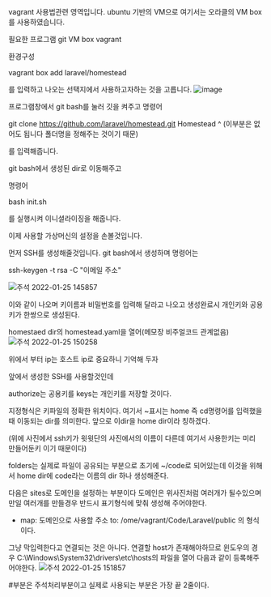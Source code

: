 vagrant 사용법관련 영역입니다. ubuntu 기반의 VM으로 여기서는 오라클의 VM box를 사용하였습니다.

필요한 프로그램
  git
  VM box
  vagrant
  
  환경구성
  
 vagrant box add laravel/homestead
 
 를 입력하고 나오는 선택지에서 사용하고자하는 것을 고릅니다.
 ![image](https://user-images.githubusercontent.com/51111836/150918718-88f01580-d669-43e5-ad09-f840d010f6e6.png)
 
 프로그램창에서 git bash를 눌러 깃을 켜주고 명령어
 
 git clone https://github.com/laravel/homestead.git Homestead
                                                        ^ (이부분은 없어도 됩니다 폴더명을 정해주는 것이기 때문) 
 
 를 입력해줍니다.
 
 git bash에서 생성된 dir로 이동해주고 
 
 명령어
 
 bash init.sh
 
 를 실행시켜 이니셜라이징을 해줍니다.

이제 사용할 가상머신의 설정을 손볼것입니다.

먼저 SSH를 생성해줄것입니다.
git bash에서 생성하며 명령어는

ssh-keygen -t rsa -C "이메일 주소"

![주석 2022-01-25 145857](https://user-images.githubusercontent.com/51111836/150919815-ee7bee4c-aaab-44bd-a51e-e7dbe0058790.png)

이와 같이 나오며 키이름과 비밀번호를 입력해 달라고 나오고 생성완료시 개인키와 공용키가 한쌍으로 생성된다.

homestaed dir의 homestead.yaml을 열어(메모장 비주얼코드 관계없음)
![주석 2022-01-25 150258](https://user-images.githubusercontent.com/51111836/150920181-6b502f2c-4d42-4c35-a51b-0110a5eba30c.png)

위에서 부터 ip는 호스트 ip로 중요하니 기억해 두자

앞에서 생성한 SSH를 사용할것인데

authorize는 공용키를 keys는 개인키를 저장할 것이다.

지정형식은 키파일의 정확한 위치이다. 여기서 ~표시는 home 즉 cd명령어를 입력했을 때 이동되는 dir를 의미한다. 앞으로 이dir을 home dir이라 칭하겠다.

(위에 사진에서 ssh키가 윗윗단의 사진에서의 이름이 다른데 여기서 사용한키는 미리 만들어둔키 이기 때문이다)

folders는 실제로 파일이 공유되는 부분으로 초기에 ~/code로 되어있는데 이것을 위해서 home dir에 code라는 이름의 dir 하나 생성해준다.

다음은 sites로 도메인을 설정하는 부분이다 도메인은 위사진처럼 여러개가 될수있으며 만일 여러개를 만들경우 반드시 표기형식에 맞춰 생성해 주어야한다.
- map: 도메인으로 사용할 주소
  to: /ome/vagrant/Code/Laravel/public
의 형식이다.

그냥 막입력한다고 연결되는 것은 아니다. 연결할 host가 존재해야하므로  윈도우의 경우 C:\Windows\System32\drivers\etc\hosts의 파일을 열어 다음과 같이 등록해주어야한다.
![주석 2022-01-25 151857](https://user-images.githubusercontent.com/51111836/150921886-951b0dd8-52f8-457f-9da5-97042f55e7c0.png)

#부분은 주석처리부분이고 실제로 사용되는 부분은 가장 끝 2줄이다.
